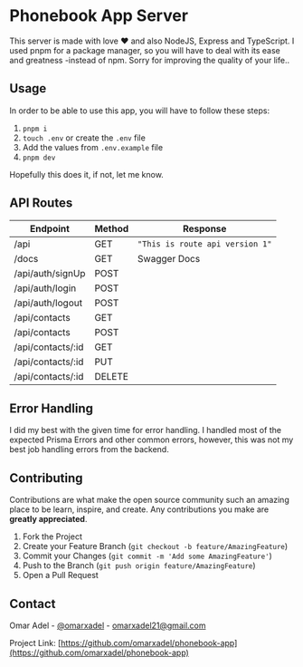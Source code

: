 # Phonebook App Server

This server is made with love ♥ and also NodeJS, Express and TypeScript. I used pnpm for a package manager, so you will have to deal with its ease and greatness -instead of npm. Sorry for improving the quality of your life..

## Usage

In order to be able to use this app, you will have to follow these steps:

1. `pnpm i`
2. `touch .env` or create the `.env` file
3. Add the values from `.env.example` file
4. `pnpm dev`

Hopefully this does it, if not, let me know.

## API Routes

| Endpoint          | Method | Response                        |
| ----------------- | ------ | ------------------------------- |
| /api              | GET    | `"This is route api version 1"` |
| /docs             | GET    | Swagger Docs                    |
| /api/auth/signUp  | POST   |                                 |
| /api/auth/login   | POST   |                                 |
| /api/auth/logout  | POST   |                                 |
| /api/contacts     | GET    |                                 |
| /api/contacts     | POST   |                                 |
| /api/contacts/:id | GET    |                                 |
| /api/contacts/:id | PUT    |                                 |
| /api/contacts/:id | DELETE |                                 |

## Error Handling

I did my best with the given time for error handling. I handled most of the expected Prisma Errors and other common errors, however, this was not my best job handling errors from the backend.

## Contributing

Contributions are what make the open source community such an amazing place to be learn, inspire, and create. Any contributions you make are **greatly appreciated**.

1. Fork the Project
2. Create your Feature Branch (`git checkout -b feature/AmazingFeature`)
3. Commit your Changes (`git commit -m 'Add some AmazingFeature'`)
4. Push to the Branch (`git push origin feature/AmazingFeature`)
5. Open a Pull Request

## Contact

Omar Adel - [@omarxadel](https://twitter.com/omarxadel) - omarxadel21@gmail.com

Project Link: [https://github.com/omarxadel/phonebook-app](https://github.com/omarxadel/phonebook-app)
